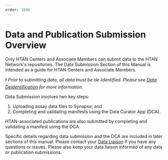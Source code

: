 ```yaml
---
order: 1000
---
```


# Data and Publication Submission Overview
Only HTAN Centers and Associate Members can submit data to the HTAN Network's repositories. The Data Submission Section of this Manual is intended as a guide for HTAN Centers and Associate Members.

:exclamation: *Prior to submitting data, all data must be de-identified.  Please see [Data Deidentification](../data_pub_submission/Data_Deidentification.md) for more information.*

Data Submission involves two key steps:
1. Uploading assay data files to Synapse; and
2. Completing and validating manifests using the Data Curator App (DCA).

HTAN-associated publications are also submitted by completing and validating a manifest using the DCA.

Specific details regarding data submission and the DCA are included in later sections of this manual.  Please contact your [Data Liaison](../data_pub_submission/Data_Liaisons.md) if you have any questions or issues.  Please also keep your data liaison informed of any data or publication submissions.